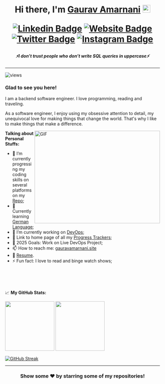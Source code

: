 <h1 align="center"> 
  Hi there, I'm <a href="https://gauravamarnani.site" target="_blank">Gaurav Amarnani</a> <img src="https://media.giphy.com/media/hvRJCLFzcasrR4ia7z/giphy.gif" width="25px">

  [![Linkedin Badge](https://img.shields.io/badge/-LinkedIn-0e76a8?style=flat-square&logo=Linkedin&logoColor=white)](https://www.linkedin.com/in/gaurav-amarnani-6bbaa51b2/)
  [![Website Badge](https://img.shields.io/badge/Website-3b5998?style=flat-square&logo=google-chrome&logoColor=white)](https://gauravamarnani.site)
  [![Twitter Badge](https://img.shields.io/badge/-Twitter-00acee?style=flat-square&logo=Twitter&logoColor=white)](https://twitter.com/gauravamarnani1)
  [![Instagram Badge](https://img.shields.io/badge/-Instagram-e4405f?style=flat-square&logo=Instagram&logoColor=white)](https://www.instagram.com/gaurav_amarnani)

</h1>

<h5 align="center">
   <i>⚡️I don’t trust people who don’t write SQL queries in uppercase⚡️</i>
</h5>

---

<p align="left"> <img src="https://komarev.com/ghpvc/?username=GauravAmarnani&color=blueviolet" alt="views" /> </p>

### Glad to see you here! &nbsp; 

I am a backend software engineer. I love programming, reading and traveling.

As a software engineer, I enjoy using my obsessive attention to detail, my unequivocal love for making things that change the world. That's why I like to make things that make a difference.

<img align="right" alt="GIF" src="https://github.com/Gapur/Gapur/blob/master/coding.gif?raw=true&autoplay=true" width="408" height="300" />
  

**Talking about Personal Stuffs:**

- 🚀 I’m currently progressing my coding skills on several platforms on my [Repo](https://github.com/GauravAmarnani/platform-coding-solutions/tree/main);
- 💬 Currently learning [German Language](https://github.com/GauravAmarnani/german-language-notes/tree/main);
- 🌱 I’m currently working on [DevOps](https://tracker.gauravamarnani.site/devops_progress.html);
- 🌱 Link to home page of all my [Progress Trackers](https://tracker.gauravamarnani.site);
- 🥅 2025 Goals: Work on Live DevOps Project; 
- 📫 How to reach me: [gauravamarnani.site](https://gauravamarnani.site)
- 📝 [Resume](https://gauravamarnani.site/resume.pdf).
- ⚡ Fun fact: I love to read and binge watch shows;

</br>
</br>
</br>

📈 **My GitHub Stats:**

<p>
  <img height="160em" src="https://github-readme-stats-sigma-five.vercel.app/api?username=GauravAmarnani&show_icons=true&hide_border=true&&count_private=true&include_all_commits=true&theme=tokyonight&showicons=true" />
  <img height="160em" src="https://github-readme-stats-sigma-five.vercel.app/api/top-langs/?username=GauravAmarnani&exclude_repo=KNN-Image-Classification&show_icons=true&hide_border=true&layout=compact&langs_count=8&theme=tokyonight&showicons=true"/>

[![GitHub Streak](https://streak-stats.demolab.com?user=GauravAmarnani&theme=highcontrast)](https://git.io/streak-stats)

</p>

---

<div align="center">

### Show some ❤️ by starring some of my repositories!

</div>

